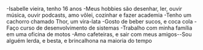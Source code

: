 -Isabelle vieira, tenho 16 anos
-Meus hobbies são desenhar, ler, ouvir música, ouvir podcasts, amo vôlei, cozinhar e fazer academia
-Tenho um cachorro chamado Thor, um vira-lata
-Gosto de beber sucos, e coca cola
-Faço curso de desenvolvimento de sistemas 
-Trabalho com minha família em uma oficina de motos
-Amo cafeteiras, e sair com meus amigos--Sou alguém lerda, e besta, e brincalhona na maioria do tempo




<!---
Isabelle0028/Isabelle0028 is a ✨ special ✨ repository because its `README.md` (this file) appears on your GitHub profile.
You can click the Preview link to take a look at your changes.
--->
